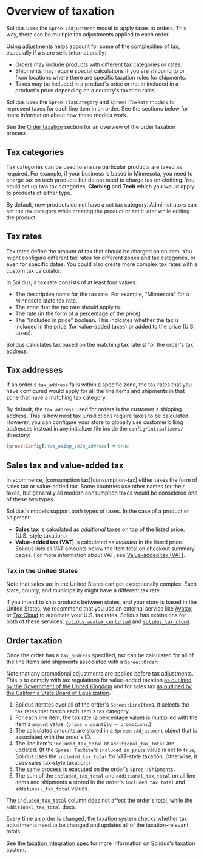 # Overview of taxation

Solidus uses the `Spree::Adjustment` model to apply taxes to orders. This way,
there can be multiple tax adjustments applied to each order.

Using adjustments helps account for some of the complexities of tax, especially
if a store sells internationally:

- Orders may include products with different tax categories or rates.
- Shipments may require special calculations if you are shipping to or from
  locations where there are specific taxation rules for shipments.
- Taxes may be included in a product's price or not in included in a product's
  price depending on a country's taxation rules.

<!-- TODO:
  - Add links to the locations guide and specifically the [zones](#) article.
  - Add links to the adjustments guide.
-->

Solidus uses the `Spree::TaxCategory` and `Spree::TaxRate` models to represent
taxes for each line item in an order. See the sections below for more
information about how these models work. 

See the [Order taxation](#order-taxation) section for an overview of the order
taxation process.

## Tax categories

Tax categories can be used to ensure particular products are taxed as required.
For example, if your business is based in Minnesota, you need to charge tax on
tech products but do not need to charge tax on clothing. You could set up two
tax categories, **Clothing** and **Tech** which you would apply to products of
either type.

By default, new products do not have a set tax category. Administrators can set
the tax category while creating the product or set it later while editing the
product. 

## Tax rates

Tax rates define the amount of tax that should be charged on an item. You might
configure different tax rates for different zones and tax categories, or even
for specific dates. You could also create more complex tax rates with a custom
tax calculator.

In Solidus, a tax rate consists of at least four values:

- The descriptive name for the tax rate. For example, "Minnesota" for a
  Minnesota state tax rate.
- The zone that the tax rate should apply to. <!-- TODO: Link to zones article.-->
- The rate (in the form of a percentage of the price).
- The "Included in price" boolean. This indicates whether the tax is included in
  the price (for value-added taxes) or added to the price (U.S. taxes).

Solidus calculates tax based on the matching tax rate(s) for the order's [tax
address](#tax-addresses). 

## Tax addresses

If an order's `tax_address` falls within a specific zone, the tax rates that you
have configured would apply for all the line items and shipments in that zone
that have a matching tax category.

By default, the `tax_address` used for orders is the customer's shipping
address. This is how most tax jurisdictions require taxes to be calculated. 
However, you can configure your store to globally use customer billing
addresses instead in any initializer file inside the `config/initializers/`
directory:

```ruby
Spree::Config[:tax_using_ship_address] = true
```

## Sales tax and value-added tax

In ecommerce, [consumption tax][consumption-tax] either takes the form of sales
tax or value-added tax. Some countries use other names for their taxes, but
generally all modern consumption taxes would be considered one of these two
types.

Solidus's models support both types of taxes. In the case of a product or
shipment:

- **Sales tax** is calculated as _additional_ taxes on top of the listed price.
  (U.S.-style taxation.)
- **Value-added tax (VAT)** is calculated as _included_ in the listed price.
	Solidus lists all VAT amounts below the item total on checkout summary pages.
	For more information about VAT, see [Value-added tax (VAT)][vat].

[vat]: value-added-tax.md

### Tax in the United States

Note that sales tax in the United States can get exceptionally complex. Each
state, county, and municipality might have a different tax rate.

<!-- TODO:
  Create and link to an article that's all about United States taxes.
-->

If you intend to ship products between states, and your store is based in the
United States, we recommend that you use an external service like
[Avatax][avatax] or [Tax Cloud][tax-cloud] to automate your U.S. tax rates.
Solidus has extensions for both of these services:
[`solidus_avatax_certified`][solidus-avatax-certified] and
[`solidus_tax_cloud`][solidus-tax-cloud].

[avatax]: https://www.avalara.com/
[tax-cloud]: https://taxcloud.net/
[solidus-avatax-certified]: https://github.com/boomerdigital/solidus_avatax_certified
[solidus-tax-cloud]: https://github.com/solidusio-contrib/solidus_tax_cloud

## Order taxation

Once the order has a `tax_address` specified, tax can be calculated for all of
the line items and shipments associated with a `Spree::Order`:

Note that any promotional adjustments are applied before tax adjustments. This
is to comply with tax regulations for value-added taxation [as outlined by the
Government of the United Kingdom][uk-vat-discounts] and for sales tax [as
outlined by the California State Board of Equalization][ca-tax-discounts].

1. Solidus iterates over all of the order's `Spree::LineItem`s. It selects the
   tax rates that match each item's tax category.
2. For each line item, the tax rate (a percentage value) is multiplied with the
   item's `amount` value. (`price ✕ quantity ➖ promotions`.)
3. The calculated amounts are stored in a `Spreee::Adjustment` object that is
   associated with the order's ID.
4. The line item's `included_tax_total` or `additional_tax_total` are updated.
   (If the `Spree::TaxRate`'s `included_in_price` value is set to `true`,
   Solidus uses the `included_tax_total` for VAT-style taxation. Otherwise, it
   uses sales tax-style taxation.)
5. The same process is executed on the order's `Spree::Shipments`.  
6. The sum of the `included_tax_total` and `additional_tax_total` on all line
   items and shipments a stored in the order's `included_tax_total` and
   `additional_tax_total` values.

The `included_tax_total` column does not affect the order's total, while the
`additional_tax_total` does.

Every time an order is changed, the taxation system checks whether tax
adjustments need to be changed and updates all of the taxation-relevant totals.

See the [taxation integration spec][taxation-spec] for more information on
Solidus's taxation system.

[uk-vat-discounts]: https://www.gov.uk/vat-businesses/discounts-and-free-gifts#1
[ca-tax-discounts]: http://www.boe.ca.gov/formspubs/pub113/
[taxation-spec]: https://github.com/solidusio/solidus/blob/master/core/spec/models/spree/tax/taxation_integration_spec.rb
